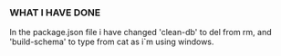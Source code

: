 ### WHAT I HAVE DONE ###
In the package.json file i have changed 'clean-db' to del from rm, and 'build-schema' to type from cat as i`m using windows.